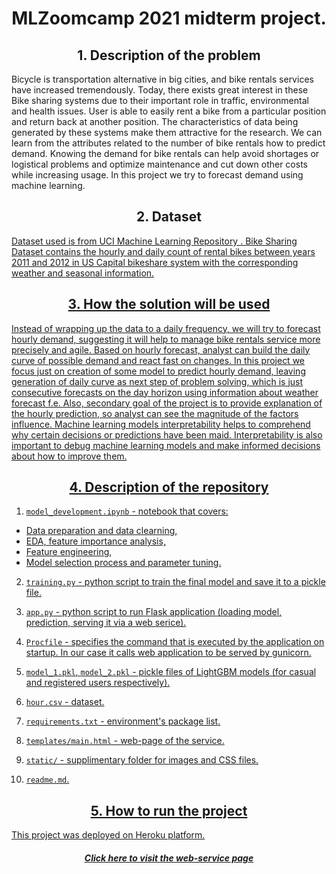 <center><h1 align="center">MLZoomcamp 2021 midterm project.</h1></center>

<center><h2 align="center">1. Description of the problem</h2></center>
<p>Bicycle is transportation alternative in big cities, and bike rentals services have increased tremendously. Today, there exists great interest in these Bike sharing systems due to their important role in traffic, environmental and health issues. User is able to easily rent a bike from a particular position and return back at another position. The characteristics of data being generated by these systems make them attractive for the research. We can learn from the attributes related to the number of bike rentals how to predict demand. Knowing the demand for bike rentals can help avoid shortages or logistical problems and optimize maintenance and cut down other costs while increasing usage. In this project we try to forecast demand using machine learning. 

<center><h2 align="center">2. Dataset</h2></center>
<a href="https://archive.ics.uci.edu/ml/datasets/bike+sharing+dataset"> Dataset used is from UCI Machine Learning Repository . Bike Sharing Dataset contains the hourly and daily count of rental bikes between years 2011 and 2012 in US Capital bikeshare system with the corresponding weather and seasonal information.</p>

<center><h2 align="center">3. How the solution will be used</h2></center>
Instead of wrapping up the data to a daily frequency, we will try to forecast hourly demand, suggesting it will help to manage bike rentals service more precisely and agile. Based on hourly forecast, analyst can build the daily curve of possible demand and react fast on changes. In this project we focus just on creation of some model to predict hourly demand, leaving generation of daily curve as next step of problem solving, which is just consecutive forecasts on the day horizon using information about weather forecast f.e.
Also, secondary goal of the project is to provide explanation of the hourly prediction, so analyst can see the magnitude of the factors influence. Machine learning models interpretability helps to comprehend why certain decisions or predictions have been maid. Interpretability is also important to debug machine learning models and make informed decisions about how to improve them.

<center><h2 align="center">4. Description of the repository</h2></center>

1) `model_development.ipynb`  - notebook that covers:

* Data preparation and data clearning,
* EDA, feature importance analysis,
* Feature engineering,
* Model selection process and parameter tuning.

2) `training.py` - python script to train the final model and save it to a pickle file.

3) `app.py` - python script to run Flask application (loading model, prediction, serving it via a web serice).

4) `Procfile` - specifies the command that is executed by the application on startup. In our case it calls web application to be served by gunicorn.

5) `model_1.pkl`, `model_2.pkl` - pickle files of LightGBM models (for casual and registered users respectively).

6) `hour.csv` - dataset.

7) `requirements.txt` - environment's package list.

8) `templates/main.html` - web-page of the service.

9) `static/` - supplimentary folder for images and CSS files.

10) `readme.md`.

<center><h2 align="center">5. How to run the project</h2></center>
This project was deployed on Heroku platform.
<center><h5 align="center"><a href="https://bike-rentals-demand-prediction.herokuapp.com//">Click here to visit the web-service page</a></h6></center>




